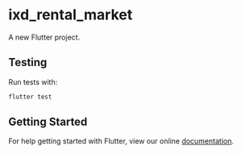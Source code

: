 # ixd_rental_market

A new Flutter project.

## Testing
Run tests with:

```zsh
flutter test
```

## Getting Started

For help getting started with Flutter, view our online
[documentation](http://flutter.io/).
